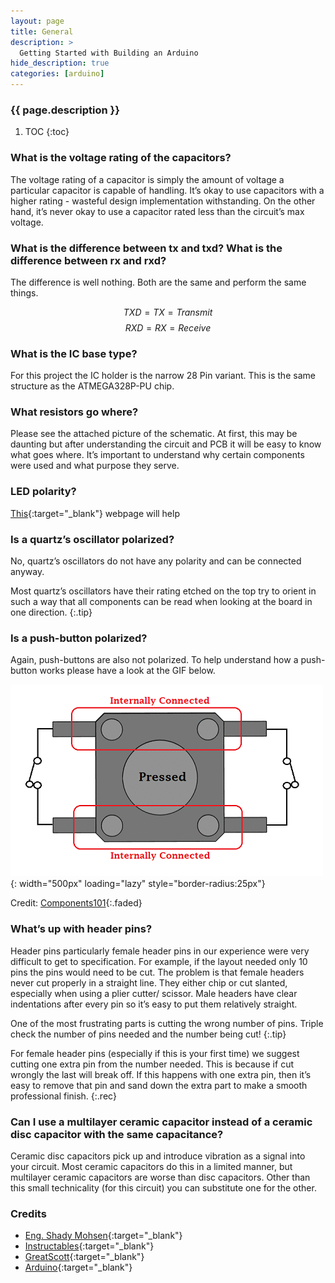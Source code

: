 ```yaml
---
layout: page
title: General
description: >
  Getting Started with Building an Arduino
hide_description: true
categories: [arduino]
---
```



<h3 class="faded">{{ page.description }}</h3>

1. TOC
{:toc}

### What is the voltage rating of the capacitors?

The voltage rating of a capacitor is simply the amount of voltage a particular capacitor is capable of handling. It’s okay to use capacitors with a higher rating - wasteful design implementation withstanding. On the other hand, it’s never okay to use a capacitor rated less than the circuit’s max voltage.

### What is the difference between tx and txd? What is the difference between rx and rxd?

The difference is well nothing. Both are the same and perform the same things.

$$TXD = TX = Transmit$$
$$RXD = RX = Receive$$

### What is the IC base type?

For this project the IC holder is the narrow 28 Pin variant. This is the same structure as the ATMEGA328P-PU chip.

### What resistors go where?

Please see the attached picture of the schematic. At first, this may be daunting but after understanding the circuit and PCB it will be easy to know what goes where. It’s important to understand why certain components were used and what purpose they serve.

### LED polarity?

[This][LED]{:target="_blank"} webpage will help

### Is a quartz’s oscillator polarized?

No, quartz’s oscillators do not have any polarity and can be connected anyway.

Most quartz’s oscillators have their rating etched on the top try to orient in such a way that all components can be read when looking at the board in one direction.
{:.tip}

### Is a push-button polarized?

Again, push-buttons are also not polarized. To help understand how a push-button works please have a look at the GIF below.

![PushButton](/assets/blog/arduino_button.gif){: width="500px" loading="lazy" style="border-radius:25px"}

Credit: [Components101](https://components101.com/switches/push-button){:.faded}

### What’s up with header pins?

Header pins particularly female header pins in our experience were very difficult to get to specification. For example, if the layout needed only 10 pins the pins would need to be cut. The problem is that female headers never cut properly in a straight line. They either chip or cut slanted, especially when using a plier cutter/ scissor. Male headers have clear indentations after every pin so it’s easy to put them relatively straight.

One of the most frustrating parts is cutting the wrong number of pins. Triple check the number of pins needed and the number being cut!
{:.tip}

For female header pins (especially if this is your first time) we suggest cutting one extra pin from the number needed. This is because if cut wrongly the last will break off. If this happens with one extra pin, then it’s easy to remove that pin and sand down the extra part to make a smooth professional finish.
{:.rec}

### Can I use a multilayer ceramic capacitor instead of a ceramic disc capacitor with the same capacitance?

Ceramic disc capacitors pick up and introduce vibration as a signal into your circuit. Most ceramic capacitors do this in a limited manner, but multilayer ceramic capacitors are worse than disc capacitors. Other than this small technicality (for this circuit) you can substitute one for the other.

### Credits
* [Eng. Shady Mohsen][Eng. Shady Mohsen]{:target="_blank"}
* [Instructables][Instructables]{:target="_blank"}
* [GreatScott][GreatScott]{:target="_blank"}
* [Arduino][Arduino]{:target="_blank"}

[LED]: https://www.tips.modularparts.net/led-polarity-orientation-pcb/
[Eng. Shady Mohsen]: http://eng-shady-mohsen.blogspot.com/
[Instructables]: https://www.instructables.com/DIY-Arduino-UNO-How-to-Make-Your-Own-Arduino-Uno-B/
[GreatScott]: https://www.youtube.com/c/greatscottlab/about
[Arduino]: https://www.arduino.cc/en/Guide/Introduction